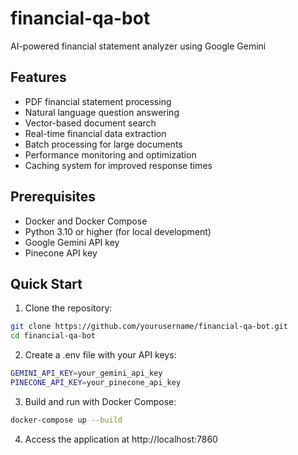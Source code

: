 # financial-qa-bot
AI-powered financial statement analyzer using Google Gemini
## Features

- PDF financial statement processing
- Natural language question answering
- Vector-based document search
- Real-time financial data extraction
- Batch processing for large documents
- Performance monitoring and optimization
- Caching system for improved response times

## Prerequisites

- Docker and Docker Compose
- Python 3.10 or higher (for local development)
- Google Gemini API key
- Pinecone API key

## Quick Start

1. Clone the repository:
```bash
git clone https://github.com/yourusername/financial-qa-bot.git
cd financial-qa-bot
```

2. Create a .env file with your API keys:
```bash
GEMINI_API_KEY=your_gemini_api_key
PINECONE_API_KEY=your_pinecone_api_key
```

3. Build and run with Docker Compose:
```bash
docker-compose up --build
```

4. Access the application at http://localhost:7860
